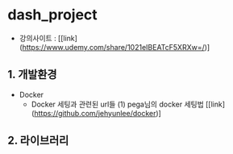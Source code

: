 # dash_project
* 강의사이트 : [[link] (https://www.udemy.com/share/1021eIBEATcF5XRXw=/)]
  

## 1. 개발환경 

* Docker 
  * Docker 세팅과 관련된 url들
    (1) pega님의 docker 세팅법 [[link] (https://github.com/jehyunlee/docker)]


## 2. 라이브러리
